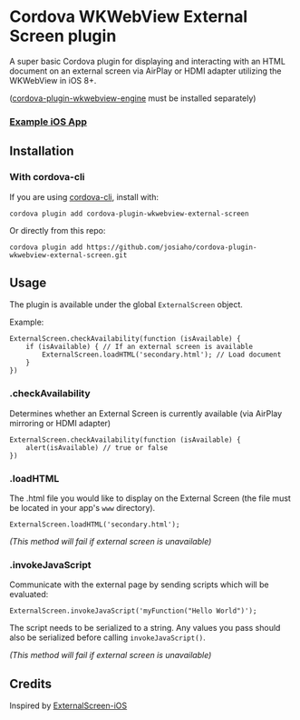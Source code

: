 # Cordova WKWebView External Screen plugin

A super basic Cordova plugin for displaying and interacting with an HTML document on an external screen via AirPlay or HDMI adapter utilizing the WKWebView in iOS 8+. 

([cordova-plugin-wkwebview-engine](https://github.com/apache/cordova-plugin-wkwebview-engine) must be installed separately)

### [Example iOS App](https://github.com/josiaho/ExternalScreen-iOS)

## Installation

### With cordova-cli

If you are using [cordova-cli](https://github.com/apache/cordova-cli), install
with:

    cordova plugin add cordova-plugin-wkwebview-external-screen
    
Or directly from this repo:

    cordova plugin add https://github.com/josiaho/cordova-plugin-wkwebview-external-screen.git


## Usage

The plugin is available under the global `ExternalScreen` object.

Example:

    ExternalScreen.checkAvailability(function (isAvailable) {
    	if (isAvailable) { // If an external screen is available
    		ExternalScreen.loadHTML('secondary.html'); // Load document
    	}
    })

### .checkAvailability
Determines whether an External Screen is currently available (via AirPlay mirroring or HDMI adapter)

    ExternalScreen.checkAvailability(function (isAvailable) {
    	alert(isAvailable) // true or false
    })

### .loadHTML
The .html file you would like to display on the External Screen (the file must be located in your app's `www` directory).

    ExternalScreen.loadHTML('secondary.html');
    
*(This method will fail if external screen is unavailable)*

### .invokeJavaScript

Communicate with the external page by sending scripts which will be evaluated:

    ExternalScreen.invokeJavaScript('myFunction("Hello World")');

The script needs to be serialized to a string. Any values you pass should also be serialized before calling `invokeJavaScript()`.

*(This method will fail if external screen is unavailable)*

## Credits
Inspired by [ExternalScreen-iOS](https://github.com/pearj/ExternalScreen-iOS)